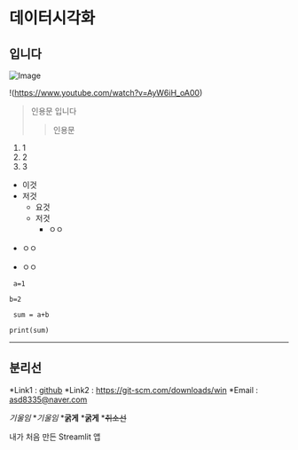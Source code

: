 # 데이터시각화
## 입니다
![Image](https://github.com/user-attachments/assets/258a2328-d6c8-4db9-a0fe-c3ac6174c71b)

!(https://www.youtube.com/watch?v=AyW6iH_oA00)


> 인용문 입니다
> > 인용문
1. 1
2. 2
3. 3

* 이것
* 저것
  * 요것
  * 저것
    * ㅇㅇ
   
+ ㅇㅇ
- ㅇㅇ

``` a=1```

```
b=2
```
<code> sum = a+b </code>
<pre><code>print(sum)</code></pre>


***
분리선
---


*Link1 : [github](https://git-scm.com/downloads/win)
*Link2 : <https://git-scm.com/downloads/win>
*Email : <asd8335@naver.com>

*기울임*
*_기울임_
***굵게**
*__굵게__
*~~취소선~~

내가 처음 만든 Streamlit 앱

